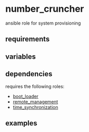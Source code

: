 # number_cruncher
ansible role for system provisioning

## requirements

## variables

## dependencies
requires the following roles:
- [boot_loader](https://github.com/chomatz/boot_loader)
- [remote_management](https://github.com/chomatz/remote_management)
- [time_synchronization](https://github.com/chomatz/time_synchronization)

## examples
